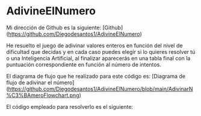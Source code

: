 # AdivineElNumero

Mi dirección de Github es la siguiente: [Github] (https://github.com/Diegodesantos1/AdivineElNumero)

He resuelto el juego de adivinar valores enteros en función del nivel de dificultad que decidas y en cada caso puedes elegir si lo quieres resolver tú o una Inteligencia Artificial, al finalizar aparecerás en una tabla final con la puntuación correspondiente en función al número de intentos.

El diagrama de flujo que he realizado para este código es:
[Diagrama de flujo de adivinar el número]
(https://github.com/Diegodesantos1/AdivineElNumero/blob/main/AdivinarN%C3%BAmeroFlowchart.png)

El código empleado para resolverlo es el siguiente:


```
